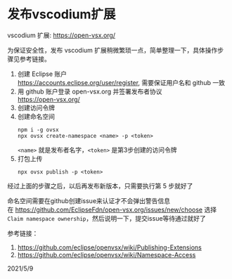 # 发布vscodium扩展

vscodium 扩展: https://open-vsx.org/  

为保证安全性，发布 vscodium 扩展稍微繁琐一点，简单整理一下，具体操作步骤见参考链接。  

1. 创建 Eclipse 账户  
    https://accounts.eclipse.org/user/register, 需要保证用户名和 github 一致  
2. 用 github 账户登录  open-vsx.org 并签署发布者协议  
    https://open-vsx.org/  
3. 创建访问令牌  
4. 创建命名空间  
    ```
    npm i -g ovsx
    npx ovsx create-namespace <name> -p <token>
    ```
    `<name>` 就是发布者名字，`<token>` 是第3步创建的访问令牌  
5. 打包上传  
    ```
    npx ovsx publish -p <token>
    ```

经过上面的步骤之后，以后再发布新版本，只需要执行第 5 步就好了  

命名空间需要在github创建issue来认证才不会弹出警告信息  
在 https://github.com/EclipseFdn/open-vsx.org/issues/new/choose 选择 `Claim namespace ownership`，然后说明一下，提交issue等待通过就好了  


参考链接：  
1. https://github.com/eclipse/openvsx/wiki/Publishing-Extensions  
2. https://github.com/eclipse/openvsx/wiki/Namespace-Access  


2021/5/9  
